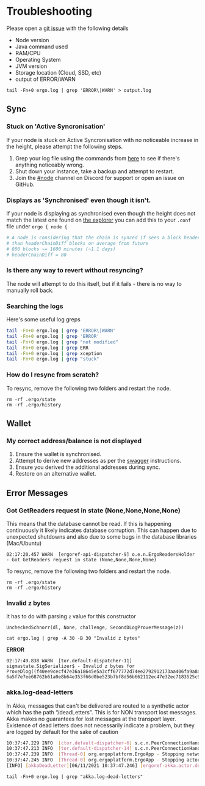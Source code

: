 # Troubleshooting

Please open a [git issue](https://github.com/ergoplatform/ergo/issues/new/choose) with the following details

- Node version
- Java command used
- RAM/CPU
- Operating System
- JVM version
- Storage location (Cloud, SSD, etc)
- output of ERROR/WARN


```
tail -Fn+0 ergo.log | grep 'ERROR\|WARN' > output.log
```

## Sync

### Stuck on 'Active Syncronisation' 

If your node is stuck on Active Syncronisation with no noticeable increase in the height, please attempt the following steps.

1. Grep your log file using the commands from [here](/commands) to see if there's anything noticeably wrong.
2. Shut down your instance, take a backup and attempt to restart.
3. Join the [#node](https://discord.gg/jjRP2uNAv5) channel on Discord for support or open an issue on GitHub.

### Displays as 'Synchronised' even though it isn't.

If your node is displaying as synchronised even though the height does not match the latest one found on [the explorer](https://explorer.ergoplatform.com/) you can add this to your `.conf` file under `ergo { node {`

```conf
# A node is considering that the chain is synced if sees a block header with timestamp no more
# than headerChainDiff blocks on average from future
# 800 blocks ~= 1600 minutes (~1.1 days)
# headerChainDiff = 80
```


### Is there any way to revert without resyncing?

The node will attempt to do this itself, but if it fails - there is no way to manually roll back. 

### Searching the logs
Here's some useful log greps

```bash
tail -Fn+0 ergo.log | grep 'ERROR\|WARN'
tail -Fn+0 ergo.log | grep 'ERROR'
tail -Fn+0 ergo.log | grep "not modified"
tail -Fn+0 ergo.log | grep ERR
tail -Fn+0 ergo.log | grep xception
tail -Fn+0 ergo.log | grep "stuck"
```

### How do I resync from scratch? 

To resync, remove the following two folders and restart the node. 

```
rm -rf .ergo/state
rm -rf .ergo/history
```

## Wallet

### My correct address/balance is not displayed

1. Ensure the wallet is synchronised.
2. Attempt to derive new addresses as per the [swagger](/node/swagger) instructions.
3. Ensure you derived the additional addresses during sync.
4. Restore on an alternative wallet. 


## Error Messages

###  Got GetReaders request in state (None,None,None,None)

This means that the database cannot be read. If this is happening continuously it likely indicates database corruption. This can happen due to unexpected shutdowns and also due to some bugs in the database libraries (Mac/Ubuntu)

```
02:17:20.457 WARN  [ergoref-api-dispatcher-9] o.e.n.ErgoReadersHolder - Got GetReaders request in state (None,None,None,None)
```

To resync, remove the following two folders and restart the node. 

```
rm -rf .ergo/state
rm -rf .ergo/history
```


### Invalid z bytes

It has to do with parsing `z` value for this constructor 
```
UncheckedSchnorr(dl, None, challenge, SecondDLogProverMessage(z))
```

```
cat ergo.log | grep -A 30 -B 30 "Invalid z bytes"
```

**ERROR**

```
02:17:49.838 WARN  [tor.default-dispatcher-11] sigmastate.SigSerializer$ - Invalid z bytes for ProveDlog((f40ee9cecf47e36a18645e5a3cff677772d74ee2792912173aa406fa9a8a2ef4,4d058f2cdd0711eea49a9f289c4643391639a2e323be900b0e2e06cb562c45ba,1)): 6a5f7e7ee68762b61a0e8b64e353f66d0be523b7bf8d56b662112ec47e32ec7183525c9851a608885a34051bc971d6c8600c88d8ce1713
```

### akka.log-dead-letters

In Akka, messages that can't be delivered are routed to a synthetic actor which has the path “/deadLetters”. This is for NON transport lost messages. Akka makes no guarantees for lost messages at the transport layer. Existence of dead letters does not necessarily indicate a problem, but they are logged by default for the sake of caution

```bash
10:37:47.229 INFO  [ctor.default-dispatcher-6] s.c.n.PeerConnectionHandler - Peer handler to ConnectionId(remote=/108.20.208.49:57345, local=/MY_IP:9030, direction=Incoming) destroyed
10:37:47.213 INFO  [tor.default-dispatcher-14] s.c.n.PeerConnectionHandler - Peer handler to ConnectionId(remote=/74.208.214.22:43520, local=/MY_IP:9030, direction=Incoming) destroyed
10:37:47.239 INFO  [Thread-0] org.ergoplatform.ErgoApp - Stopping network services
10:37:47.245 INFO  [Thread-0] org.ergoplatform.ErgoApp - Stopping actors (incl. block generator)
[INFO] [akkaDeadLetter][06/11/2021 10:37:47.246] [ergoref-akka.actor.default-dispatcher-7] [akka://ergoref/user/networkController] Message [scorex.core.network.NetworkController$ReceivableMessages$ShutdownNetwork$] to Actor[akka://ergoref/user/networkController#-2029702693] was not delivered. [4] dead letters encountered. If this is not an expected behavior then Actor[akka://ergoref/user/networkController#-2029702693] may have terminated unexpectedly. This logging can be turned off or adjusted with configuration settings 'akka.log-dead-letters' and 'akka.log-dead-letters-during-shutdown'.
```

```
tail -Fn+0 ergo.log | grep "akka.log-dead-letters"
```



